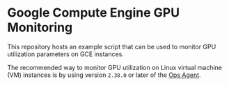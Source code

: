 # Google Compute Engine GPU Monitoring

This repository hosts an example script that
can be used to monitor GPU utilization parameters
on GCE instances.

The recommended way to monitor GPU utilization on Linux virtual machine (VM) instances
is by using version `2.38.0` or later of the [Ops Agent](https://cloud.google.com/compute/docs/gpus/monitor-gpus).
